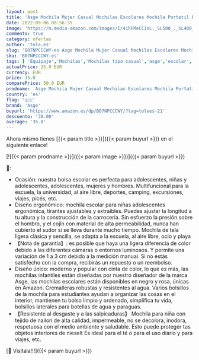 ```yaml
---
layout: post
title: 'Asge Mochila Mujer Casual Mochilas Escolares Mochila Portatil Escolar Niña Bolsos Grandes'
date: 2022-09-06 08:56:35
image: 'https://m.media-amazon.com/images/I/41hFMeCC1VL._SL500_._SL400_.jpg'
comments: true
category: ofertas
author: 'tole.es'
slug: 'B07NPCCCWY-es Asge Mochila Mujer Casual Mochilas Escolares Mochila...'
sku: 'B07NPCCCWY-es'
tags: [ 'Equipaje','Mochilas','Mochilas tipo casual','asge','escolar','mochila','🇪🇸', ]
actualPrice: 35.0 EUR
currency: EUR
price: 35.0
comparePrice: 50.0 EUR
prodname: 'Asge Mochila Mujer Casual Mochilas Escolares Mochila Portatil Escolar Niña Bolsos Grandes'
country: 'es'
flag: '🇪🇸'
brand: 'Asge'
buyurl: 'https://www.amazon.es/dp/B07NPCCCWY/?tag=tolees-21'
descuento: '30.00'
average: '35.0'
---
```


Ahora mismo tienes [{{< param title >}}]({{< param buyurl >}}) en el siguiente enlace!

[![{{< param prodname >}}]({{< param image >}})]({{< param buyurl >}})

🔎:

- Ocasión: nuestra bolsa escolar es perfecta para adolescentes, niñas y adolescentes, adolescentes, mujeres y hombres. Multifuncional para la escuela, la universidad, al aire libre, deportes, camping, excursiones, viajes, picés, etc.
- Diseño ergonómico: mochila escolar para niñas adolescentes ergonómica, tirantes ajustables y extraíbles. Puedes ajustar la longitud a tu altura y la construcción de la carrocería. Sin esfuerzo la presión sobre el hombro, y el cojín con material de alta permeabilidad, nunca han cubierto el sudor si se lleva durante mucho tiempo. Mochila de tela ligera clásica y sencilla, se adapta a la escuela, al aire libre, ocio y playa
- 【Nota de garantía】: es posible que haya una ligera diferencia de color debido a las diferentes cámaras o entornos luminosos. Y permite una variación de 1 a 3 cm debido a la medición manual. Si no estás satisfecho con la compra, recibirás un repuesto o un reembolso.
- Diseño único: moderno y popular con cinta de color, lo que es más, las mochilas infantiles están diseñadas por nuestro diseñador de la marca Asge, las mochilas escolares están disponibles en negro y rosa, únicas en Amazon. Cremalleras robustas y resistentes al agua. Varios bolsillos de la mochila para estudiantes ayudan a organizar las cosas en el interior, mantienen tu bolso limpio y ordenado, simplifica tu vida, bolsillos laterales para botellas de agua y paraguas.
- 【Resistente al desgaste y a las salpicaduras】 Mochila para niña con tejido de nailon de alta calidad, impermeable, no se decolora, inodora, respetuosa con el medio ambiente y saludable. Esto puede proteger tus objetos interiores de nieselt Es ideal para el té o para el uso diario y para viajes, etc.

[🛒 Visítala!!!]({{< param buyurl >}})
